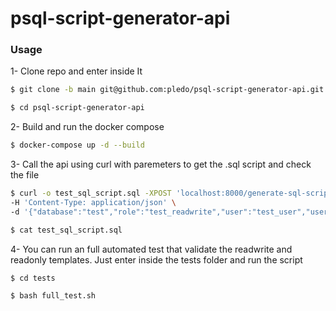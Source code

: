 # psql-script-generator-api

### Usage

1- Clone repo and enter inside It

```bash
$ git clone -b main git@github.com:pledo/psql-script-generator-api.git 

$ cd psql-script-generator-api
```

2- Build and run the docker compose
```bash
$ docker-compose up -d --build
```

3- Call the api using curl with paremeters to get the .sql script and check the file

```bash
$ curl -o test_sql_script.sql -XPOST 'localhost:8000/generate-sql-script' \
-H 'Content-Type: application/json' \
-d '{"database":"test","role":"test_readwrite","user":"test_user","user_pass":"qweasdzxc","template":"readwrite-user-template.sql.j2"}'

$ cat test_sql_script.sql
```

4- You can run an full automated test that validate the readwrite and readonly templates. Just enter inside the tests folder and run the script
```bash
$ cd tests

$ bash full_test.sh
```